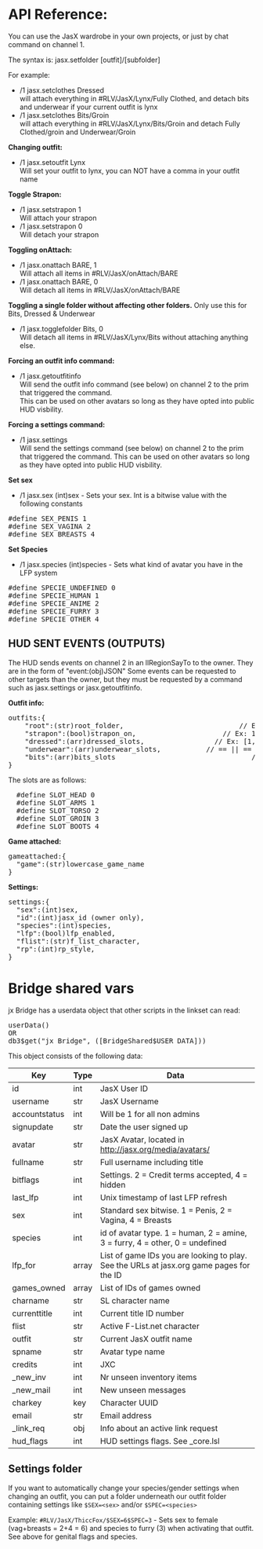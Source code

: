 # API Reference:

You can use the JasX wardrobe in your own projects, or just by chat command on channel 1.

The syntax is: jasx.setfolder [outfit]/[subfolder]

For example:
- /1 jasx.setclothes Dressed<br />
  will attach everything in #RLV/JasX/Lynx/Fully Clothed, and detach bits and underwear if your current outfit is lynx
- /1 jasx.setclothes Bits/Groin<br />
    will attach everything in #RLV/JasX/Lynx/Bits/Groin and detach Fully Clothed/groin and Underwear/Groin

**Changing outfit:**
- /1 jasx.setoutfit Lynx<br />
Will set your outfit to lynx, you can NOT have a comma in your outfit name

**Toggle Strapon:**
- /1 jasx.setstrapon 1<br />
Will attach your strapon
- /1 jasx.setstrapon 0<br />
Will detach your strapon

**Toggling onAttach:**
- /1 jasx.onattach BARE, 1<br />
Will attach all items in #RLV/JasX/onAttach/BARE
- /1 jasx.onattach BARE, 0<br />
Will detach all items in #RLV/JasX/onAttach/BARE
    
**Toggling a single folder without affecting other folders.** Only use this for Bits, Dressed & Underwear
- /1 jasx.togglefolder Bits, 0<br />
Will detach all items in #RLV/JasX/Lynx/Bits without attaching anything else.

**Forcing an outfit info command:**
- /1 jasx.getoutfitinfo<br />
Will send the outfit info command (see below) on channel 2 to the prim that triggered the command.<br />
This can be used on other avatars so long as they have opted into public HUD visbility.

**Forcing a settings command:**
- /1 jasx.settings<br />
Will send the settings command (see below) on channel 2 to the prim that triggered the command.
This can be used on other avatars so long as they have opted into public HUD visbility.

**Set sex**
- /1 jasx.sex (int)sex - Sets your sex. Int is a bitwise value with the following constants
<pre>
#define SEX_PENIS 1
#define SEX_VAGINA 2
#define SEX_BREASTS 4
</pre>

**Set Species**
- /1 jasx.species (int)species - Sets what kind of avatar you have in the LFP system
<pre>
#define SPECIE_UNDEFINED 0
#define SPECIE_HUMAN 1
#define SPECIE_ANIME 2
#define SPECIE_FURRY 3
#define SPECIE_OTHER 4
</pre>    
    
    
    
## HUD SENT EVENTS (OUTPUTS)
The HUD sends events on channel 2 in an llRegionSayTo to the owner. They are in the form of "event:(obj)JSON"
Some events can be requested to other targets than the owner, but they must be requested by a command such as jasx.settings or jasx.getoutfitinfo.

**Outfit info:**
<pre>
outfits:{
    "root":(str)root_folder,                            // Ex: Lynx
    "strapon":(bool)strapon_on,                     // Ex: 1
    "dressed":(arr)dressed_slots,                 // Ex: [1,1,1,0,1]  (( All but groin is dressed ))
    "underwear":(arr)underwear_slots,           // == || == For underwear
    "bits":(arr)bits_slots                                 // == || == For Bits
}
</pre>

The slots are as follows:
<pre>
  #define SLOT_HEAD 0
  #define SLOT_ARMS 1
  #define SLOT_TORSO 2
  #define SLOT_GROIN 3
  #define SLOT_BOOTS 4
</pre>

**Game attached:**
<pre>
gameattached:{
  "game":(str)lowercase_game_name
}
</pre>

**Settings:**
<pre>
settings:{
  "sex":(int)sex,
  "id":(int)jasx_id (owner only),
  "species":(int)species,
  "lfp":(bool)lfp_enabled,
  "flist":(str)f_list_character,
  "rp":(int)rp_style, 
}
</pre>

# Bridge shared vars
jx Bridge has a userdata object that other scripts in the linkset can read:
<pre>
userData()
OR 
db3$get("jx Bridge", ([BridgeShared$USER_DATA])) 
</pre>

This object consists of the following data:

| Key   | Type | Data  |
| --- |---| --- |
| id | int | JasX User ID |
| username | str | JasX Username |
| accountstatus | int | Will be 1 for all non admins |
| signupdate | str | Date the user signed up |
| avatar | str | JasX Avatar, located in http://jasx.org/media/avatars/ |
| fullname | str | Full username including title |
| bitflags | int | Settings. 2 = Credit terms accepted, 4 = hidden |
| last_lfp | int | Unix timestamp of last LFP refresh |
| sex | int | Standard sex bitwise. 1 = Penis, 2 = Vagina, 4 = Breasts |
| species | int | id of avatar type. 1 = human, 2 = amine, 3 = furry, 4 = other, 0 = undefined |
| lfp_for | array | List of game IDs you are looking to play. See the URLs at jasx.org game pages for the ID |
| games_owned | array | List of IDs of games owned |
| charname | str | SL character name |
| currenttitle | int | Current title ID number |
| flist | str | Active F-List.net character |
| outfit | str | Current JasX outfit name |
| spname | str | Avatar type name |
| credits | int | JXC |
| _new_inv | int | Nr unseen inventory items |
| _new_mail | int | New unseen messages |
| charkey | key | Character UUID |
| email | str | Email address |
| _link_req | obj | Info about an active link request |
| hud_flags | int | HUD settings flags. See _core.lsl  |


## Settings folder

If you want to automatically change your species/gender settings when changing an outfit, you can put a folder underneath our outfit folder containing settings like `$SEX=<sex>` and/or `$SPEC=<species>`

Example: `#RLV/JasX/ThiccFox/$SEX=6$SPEC=3` - Sets sex to female (vag+breasts = 2+4 = 6) and species to furry (3) when activating that outfit. See above for genital flags and species.
